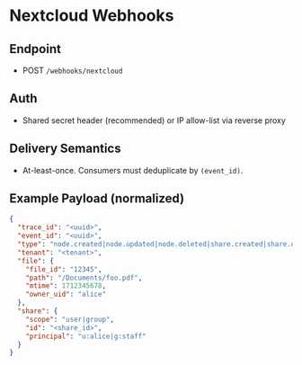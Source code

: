 # Nextcloud Webhooks

## Endpoint

- POST `/webhooks/nextcloud`

## Auth

- Shared secret header (recommended) or IP allow-list via reverse proxy

## Delivery Semantics

- At-least-once. Consumers must deduplicate by `(event_id)`.

## Example Payload (normalized)

```json
{
  "trace_id": "<uuid>",
  "event_id": "<uuid>",
  "type": "node.created|node.updated|node.deleted|share.created|share.deleted",
  "tenant": "<tenant>",
  "file": {
    "file_id": "12345",
    "path": "/Documents/foo.pdf",
    "mtime": 1712345678,
    "owner_uid": "alice"
  },
  "share": {
    "scope": "user|group",
    "id": "<share_id>",
    "principal": "u:alice|g:staff"
  }
}
```

